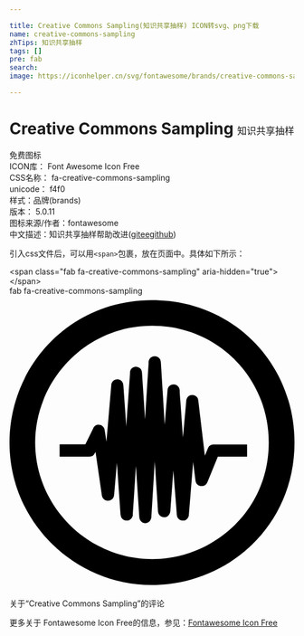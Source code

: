 ```yaml
---

title: Creative Commons Sampling(知识共享抽样) ICON转svg、png下载
name: creative-commons-sampling
zhTips: 知识共享抽样
tags: []
pre: fab
search: 
image: https://iconhelper.cn/svg/fontawesome/brands/creative-commons-sampling.svg

---
```


# Creative Commons Sampling  <small style="font-size: 60%;font-weight: 100">知识共享抽样</small>


<div class="detail-page">
<p>
<span><span class="badge-success badge">免费图标</span> </span>
<br/>
<span>
ICON库：
<span class="badge-secondary badge">Font Awesome Icon Free</span> 
</span>
<br/>
<span>
CSS名称：
<span class="badge-secondary badge">fa-creative-commons-sampling</span> 
</span>
<br/>
<span>
unicode：
<span class="badge-secondary badge">f4f0</span> 
<copy-btn content='f4f0' btn-title=""></copy-btn>
<copy-btn :content='String.fromCodePoint(parseInt("f4f0", 16))' btn-title="复制U"></copy-btn>
</span><br/><span>样式：<span class="badge-light badge">品牌(brands)</span></span>
<br/>
<span>
版本：
<span class="badge-secondary badge">5.0.11</span> 
</span>
<br/>
<span>图标来源/作者：<span class="badge-light badge">fontawesome</span></span> 
<br/>
<span class="zh-detail">中文描述：<span class="badge-primary badge">知识共享抽样</span><span class="help-link"><span>帮助改进</span>(<a href="https://gitee.com/liuwave/icon-helper/edit/master/json/fontawesome/brands/creative-commons-sampling.json" target="_blank" rel="noopener noreferrer">gitee</a><a href="https://github.com/liuwave/icon-helper/edit/master/json/fontawesome/brands/creative-commons-sampling.json" target="_blank" rel="noopener noreferrer">github</a></span>)</span><br/>
</p>
</div>
<div class="alert alert-dark">
  <i class="fab fa-creative-commons-sampling fa-xs"></i>
  <i class="fab fa-creative-commons-sampling fa-sm"></i>
  <i class="fab fa-creative-commons-sampling fa-lg"></i>
  <i class="fab fa-creative-commons-sampling fa-2x"></i>
  <i class="fab fa-creative-commons-sampling fa-3x"></i>
  <i class="fab fa-creative-commons-sampling fa-5x"></i>
  <i class="fab fa-creative-commons-sampling fa-7x"></i>
</div>
<div>
  <p>引入css文件后，可以用<code>&lt;span&gt;</code>包裹，放在页面中。具体如下所示：    
  </p>
  <div class="alert alert-primary" style="font-size: 14px">
    &lt;span class="fab fa-creative-commons-sampling" aria-hidden="true"&gt;&lt;/span&gt;
    <copy-btn content='<span class="fab fa-creative-commons-sampling" aria-hidden="true"></span>'></copy-btn>
  </div>
  <div class="alert alert-secondary">
    <i class="fab fa-creative-commons-sampling"
    style="font-size: 24px"
    aria-hidden="true"></i> fab fa-creative-commons-sampling
    <copy-btn content="fab fa-creative-commons-sampling" btn-title="复制图标名称"></copy-btn>
  </div>
</div>
<div id="svg" class="svg-wrap">
<svg xmlns="http://www.w3.org/2000/svg" viewBox="0 0 496 512"><path d="M247.6 8C389.4 8 496 118.1 496 256c0 147.1-118.5 248-248.4 248C113.6 504 0 394.5 0 256 0 123.1 104.7 8 247.6 8zm.8 44.7C130.2 52.7 44.7 150.6 44.7 256c0 109.8 91.2 202.8 203.7 202.8 103.2 0 202.8-81.1 202.8-202.8.1-113.8-90.2-203.3-202.8-203.3zm3.6 53.2c2.8-.3 11.5 1 11.5 11.5l6.6 107.2 4.9-59.3c0-6 4.7-10.6 10.6-10.6 5.9 0 10.6 4.7 10.6 10.6 0 2.5-.5-5.7 5.7 81.5l5.8-64.2c.3-2.9 2.9-9.3 10.2-9.3 3.8 0 9.9 2.3 10.6 8.9l11.5 96.5 5.3-12.8c1.8-4.4 5.2-6.6 10.2-6.6h58v21.3h-50.9l-18.2 44.3c-3.9 9.9-19.5 9.1-20.8-3.1l-4-31.9-7.5 92.6c-.3 3-3 9.3-10.2 9.3-3 0-9.8-2.1-10.6-9.3 0-1.9.6 5.8-6.2-77.9l-5.3 72.2c-1.1 4.8-4.8 9.3-10.6 9.3-2.9 0-9.8-2-10.6-9.3 0-1.9.5 6.7-5.8-87.7l-5.8 94.8c0 6.3-3.6 12.4-10.6 12.4-5.2 0-10.6-4.1-10.6-12l-5.8-87.7c-5.8 92.5-5.3 84-5.3 85.9-1.1 4.8-4.8 9.3-10.6 9.3-3 0-9.8-2.1-10.6-9.3 0-.7-.4-1.1-.4-2.6l-6.2-88.6L182 348c-.7 6.5-6.7 9.3-10.6 9.3-5.8 0-9.6-4.1-10.6-8.9L149.7 272c-2 4-3.5 8.4-11.1 8.4H87.2v-21.3H132l13.7-27.9c4.4-9.9 18.2-7.2 19.9 2.7l3.1 20.4 8.4-97.9c0-6 4.8-10.6 10.6-10.6.5 0 10.6-.2 10.6 12.4l4.9 69.1 6.6-92.6c0-10.1 9.5-10.6 10.2-10.6.6 0 10.6.7 10.6 10.6l5.3 80.6 6.2-97.9c.1-1.1-.6-10.3 9.9-11.5z"/></svg>
</div>
<detail full-name='fa-creative-commons-sampling'></detail>

<Vssue title="关于“Creative Commons Sampling”的评论" >关于“Creative Commons Sampling”的评论</Vssue>
    
<div><p>更多关于  Fontawesome Icon Free的信息，参见：<a target="_blank" href="https://iconhelper.cn/fontawesome.html">Fontawesome Icon Free</a>
</p></div>
